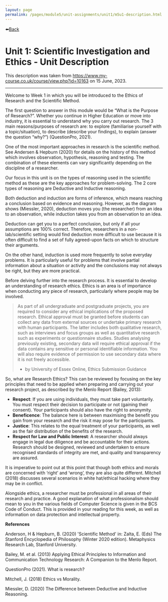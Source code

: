 ```yaml
---
layout: page
permalink: /pages/module5/unit-assignments/unit1/m5u1-description.html
---
```


⬅️[Back](/pages/module5/unit-assignments/unit1/m5u1.html)

# Unit 1: Scientific Investigation and Ethics - Unit Description

This description was taken from https://www.my-course.co.uk/course/view.php?id=10163 on 15 June, 2023.

---

Welcome to Week 1 in which you will be introduced to the Ethics of Research and the Scientific Method.

The first question to answer in this module would be “What is the Purpose of Research?”. Whether you continue in Higher Education or move into industry, it is essential to understand why you carry out research. The 3 main reasons/purposes of research are: to explore (familiarise yourself with a topic/situation), to describe (describe your findings), to explain (answer the question “why?”) (QuestionPro, 2021).

One of the most important approaches in research is the scientific method. See Andersen & Hepburn (2020) for details on the history of this method which involves observation, hypothesis, reasoning and testing. The combination of these elements can vary significantly depending on the discipline of a researcher.

Our focus in this unit is on the types of reasoning used in the scientific method as these are the key approaches for problem-solving. The 2 core types of reasoning are Deductive and Inductive reasoning.

Both deduction and induction are forms of inference, which means reaching a conclusion based on evidence and reasoning. However, as the diagram shows (Miessler, 2020), deduction moves you (the researcher) from an idea to an observation, while induction takes you from an observation to an idea.

Deduction can get you to a perfect conclusion, but only if all your assumptions are 100% correct. Therefore, researchers in a non-lab/scientific setting would find deduction more difficult to use because it is often difficult to find a set of fully agreed-upon facts on which to structure their arguments.

On the other hand, induction is used more frequently to solve everyday problems. It is particularly useful for problems that involve partial information about a situation or activity and the conclusions may not always be right, but they are more practical.

Before delving further into the research process. It is essential to develop an understanding of research ethics. Ethics is an area is of importance when conducting any piece of research, particularly where people may be involved.

>As part of all undergraduate and postgraduate projects, you are required to consider any ethical implications of the proposed research. Ethical approval must be granted before students can collect any data from external sources or undertake primary research with human participants. The latter includes both qualitative research, such as interviews and focus groups as well as quantitative research such as experiments or questionnaire studies. Studies analysing previously existing, secondary data will require ethical approval if the data contains any sensitive or personal identifiable information. You will also require evidence of permission to use secondary data where it is not freely accessible. 
>
>- by University of Essex Online, Ethics Submission Guidance

So, what are Research Ethics? This can be reviewed by focusing on the key principles that need to be applied when preparing and carrying out your research project, as described by the Menlo Report (Bailey, 2013):
- **Respect**: If you are using individuals, they must take part voluntarily. You must respect their decision to participate or not (gaining their consent). Your participants should also have the right to anonymity.
- **Beneficence**: The balance here is between maximising the benefit you gain from your research and the risk it may pose for the participants.
- **Justice**: This relates to the equal treatment of your participants, as well as the fair distribution of the benefits of the research.
- **Respect for Law and Public Interest**: A researcher should always engage in legal due diligence and be accountable for their actions. Research should be designed, reviewed and undertaken to ensure recognised standards of integrity are met, and quality and transparency are assured.

It is imperative to point out at this point that though both ethics and morals are concerned with ‘right’ and ‘wrong’, they are also quite different. Mitchell (2018) discusses several scenarios in white hat/ethical hacking where they may be in conflict.

Alongside ethics, a researcher must be professional in all areas of their research and practice. A good explanation of what professionalism should mean to you in the various fields of Computer Science is given in the BCS Code of Conduct. This is provided in your reading for this week, as well as information on data protection and intellectual property.

**References**

Anderson, H & Hepburn, B. (2020) 'Scientific Method' in: Zalta, E. (Eds) The Stanford Encyclopedia of Philosophy (Winter 2020 edition). Metaphysics Research Lab, Stanford University.

Bailey, M. et al. (2013) Applying Ethical Principles to Information and Communication Technology Research: A Companion to the Menlo Report.

QuestionPro (2021). What is research?

Mitchell, J. (2018) Ethics vs Morality.

Miessler, D. (2020) The Difference between Deductive and Inductive Reasoning.
